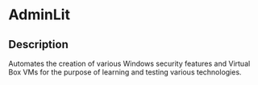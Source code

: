 # AdminLit

## Description

Automates the creation of various Windows security features and Virtual Box VMs for the purpose of learning and testing various technologies.
